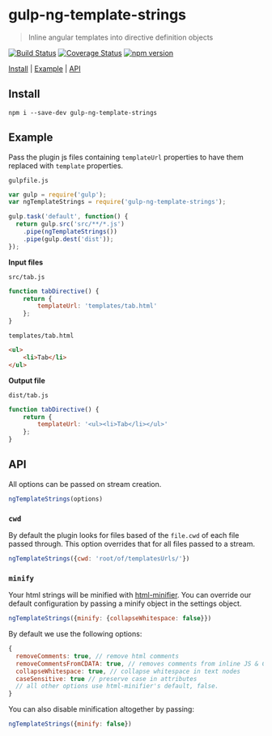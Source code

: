 # gulp-ng-template-strings
> Inline angular templates into directive definition objects

[![Build Status](https://travis-ci.org/devm33/gulp-ng-template-strings.svg?branch=master)](https://travis-ci.org/devm33/gulp-ng-template-strings)
[![Coverage Status](https://coveralls.io/repos/devm33/gulp-ng-template-strings/badge.svg?branch=master&service=github)](https://coveralls.io/github/devm33/gulp-ng-template-strings?branch=master)
[![npm version](https://badge.fury.io/js/gulp-ng-template-strings.svg)](http://badge.fury.io/js/gulp-ng-template-strings)

[Install](#install) | [Example](#example) | [API](#api)

## Install

```
npm i --save-dev gulp-ng-template-strings
```

## Example

Pass the plugin js files containing `templateUrl` properties to have them
replaced with `template` properties.

`gulpfile.js`

```js
var gulp = require('gulp');
var ngTemplateStrings = require('gulp-ng-template-strings');

gulp.task('default', function() {
  return gulp.src('src/**/*.js')
    .pipe(ngTemplateStrings())
    .pipe(gulp.dest('dist'));
});
```

**Input files**

`src/tab.js`

```js
function tabDirective() {
    return {
        templateUrl: 'templates/tab.html'
    };
}
```

`templates/tab.html`

```html
<ul>
    <li>Tab</li>
</ul>
```

**Output file**

`dist/tab.js`

```js
function tabDirective() {
    return {
        templateUrl: '<ul><li>Tab</li></ul>'
    };
}
```

## API

All options can be passed on stream creation.

```js
ngTemplateStrings(options)
```

### `cwd`

By default the plugin looks for files based of the `file.cwd` of each file
passed through. This option overrides that for all files passed to a stream.

```js
ngTemplateStrings({cwd: 'root/of/templatesUrls/'})
```

### `minify`

Your html strings will be minified with
[html-minifier](https://github.com/kangax/html-minifier). You can override our
default configuration by passing a minify object in the settings object.

```js
ngTemplateStrings({minify: {collapseWhitespace: false}})
```

By default we use the following options:

```js
{
  removeComments: true, // remove html comments
  removeCommentsFromCDATA: true, // removes comments from inline JS & CSS
  collapseWhitespace: true, // collapse whitespace in text nodes
  caseSensitive: true // preserve case in attributes
  // all other options use html-minifier's default, false.
}
```

You can also disable minification altogether by passing:

```js
ngTemplateStrings({minify: false})
```
